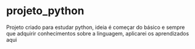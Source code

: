 # projeto_python
Projeto criado para estudar python, ideia é começar do básico e sempre que adquirir conhecimentos sobre a linguagem, aplicarei os aprendizados aqui
